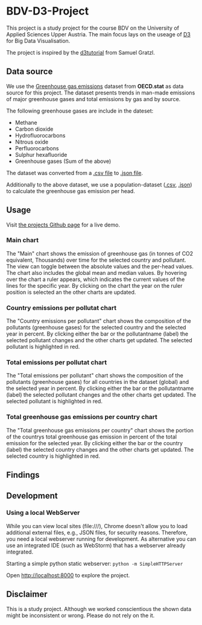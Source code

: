 # BDV-D3-Project

This project is a study project for the course BDV on the University of Applied Sciences Upper Austria. The main focus lays on the useage of [D3](https://github.com/d3/d3) for Big Data Visualisation.

The project is inspired by the [d3tutorial](https://github.com/sgratzl/d3tutorial) from Samuel Gratzl.

## Data source

We use the [Greenhouse gas emissions](http://stats.oecd.org/viewhtml.aspx?datasetcode=AIR_GHG&lang=en#) dataset from **OECD.stat** as data source for this project. The dataset presents trends in man-made emissions of major greenhouse gases and total emissions by gas and by source.

The following greenhouse gases are include in the dateset:

- Methane
- Carbon dioxide
- Hydrofluorocarbons
- Nitrous oxide
- Perfluorocarbons
- Sulphur hexafluoride
- Greenhouse gases (Sum of the above)

The dataset was converted from a [.csv file](./data/GHG_1990_2014.csv) to [.json file](./data/GHG_1990_2014.json).

Additionally to the above dataset, we use a population-dataset ([.csv](./data/population_per_year.csv), [.json](./data/population_per_year.json)) to calculate the greenhouse gas emission per head.

## Usage
Visit [the projects Github page](https://thomaskoppensteiner.github.io/bdv-d3-project/) for a live demo.

### Main chart
The "Main" chart shows the emission of greenhouse gas (in tonnes of CO2 equivalent, Thousands) over time for the selected country and pollutant. The view can toggle between the absolute values and the per-head values. The chart also includes the global mean and median values. By hovering over the chart a ruler appears, which indicates the current values of the lines for the specific year. By clicking on the chart the year on the ruler position is selected an the other charts are updated.

### Country emissions per pollutat chart
The "Country emissions per pollutant" chart shows the composition of the pollutants (greenhouse gases) for the selected country and the selected year in percent. By clicking either the bar or the pollutantname (label) the selected pollutant changes and the other charts get updated. The selected pollutant is highlighted in red.

### Total emissions per pollutat chart
The "Total emissions per pollutant" chart shows the composition of the pollutants (greenhouse gases) for all countries in the dataset (global) and the selected year in percent. By clicking either the bar or the pollutantname (label) the selected pollutant changes and the other charts get updated. The selected pollutant is highlighted in red.

### Total greenhouse gas emissions per country chart
The "Total greenhouse gas emissions per country" chart shows the portion of the countrys total greenhouse gas emission in percent of the total emission for the selected year. By clicking either the bar or the country (label) the selected country changes and the other charts get updated. The selected country is highlighted in red.

## Findings


## Development

### Using a local WebServer

While you can view local sites (file:///), Chrome doesn't allow you to load additional external files, e.g., JSON files, for security reasons. Therefore, you need a local webserver running for development. As alternative you can use an integrated IDE (such as WebStorm) that has a webserver already integrated.

Starting a simple python static webserver: `python -m SimpleHTTPServer`

Open [http://localhost:8000](http://localhost:8000) to explore the project.

## Disclaimer
This is a study project. Although we worked conscientious the shown data might be inconsistent or wrong. Please do not rely on the it.
